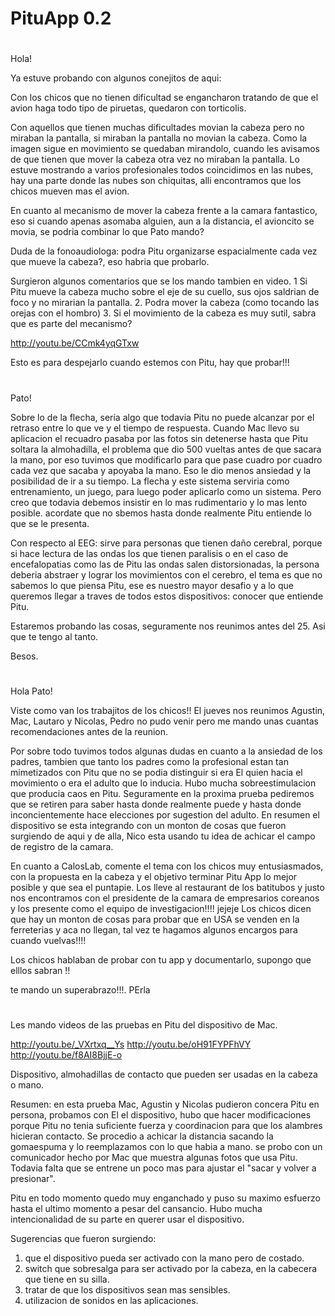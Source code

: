 # PituApp 0.2


#

Hola!

Ya estuve probando con algunos conejitos de aqui:

Con los chicos que no tienen dificultad se engancharon tratando de que el avion haga todo tipo de piruetas, quedaron con torticolis.

Con aquellos que tienen muchas dificultades movian la cabeza pero no miraban la pantalla, si miraban la pantalla no movian la cabeza. Como la imagen sigue en movimiento se quedaban mirandolo, cuando les avisamos de que tienen que mover la cabeza otra vez no miraban la pantalla. Lo estuve mostrando a varios profesionales todos coincidimos en las nubes, hay una parte donde las nubes son chiquitas, alli encontramos que los chicos mueven mas el avion.

En cuanto al mecanismo de mover la cabeza frente a la camara fantastico, eso si cuando apenas asomaba alguien, aun a la distancia, el avioncito se movia, se podria combinar lo que Pato mando?


Duda de la fonoaudiologa: podra Pitu organizarse espacialmente cada vez que mueve la cabeza?, eso habria que probarlo.

Surgieron algunos comentarios que se los mando tambien en video.
1 Si Pitu mueve la cabeza mucho  sobre el eje de su cuello, sus ojos saldrian de foco y no mirarian la pantalla.
2. Podra mover la cabeza (como tocando las orejas con el hombro)
3. Si el movimiento de la cabeza es muy sutil, sabra que es parte del mecanismo?

http://youtu.be/CCmk4yqGTxw

Esto es para despejarlo cuando estemos con Pitu, hay que probar!!!

#
Pato!

Sobre lo de la flecha, seria algo que todavia Pitu no puede alcanzar por el retraso entre lo que ve y el tiempo de respuesta. Cuando Mac llevo su aplicacion el recuadro pasaba por las fotos sin detenerse hasta que Pitu soltara la almohadilla, el problema que dio 500 vueltas antes de que sacara la mano, por eso tuvimos que modificarlo para que pase cuadro por cuadro cada vez que sacaba y apoyaba la mano. Eso le dio menos ansiedad y la posibilidad de ir a su tiempo.
La flecha y este sistema serviria como entrenamiento, un juego, para luego poder aplicarlo como un sistema. Pero creo que todavia debemos insistir en lo mas rudimentario y lo mas lento posible. acordate que no sbemos hasta donde realmente Pitu entiende lo que se le presenta.

Con respecto al EEG: sirve para personas que tienen daño cerebral, porque si hace lectura de las ondas los que tienen paralisis o en el caso de encefalopatias como las de Pitu las ondas salen distorsionadas, la persona deberia abstraer y lograr los movimientos con el cerebro, el tema es que no sabemos lo que piensa Pitu, ese es nuestro mayor desafio y a lo que queremos llegar a traves de todos estos dispositivos: conocer que entiende Pitu.

Estaremos probando las cosas, seguramente nos reunimos antes del 25. Asi que te tengo al tanto.

Besos.

#

Hola Pato!

Viste como van los trabajitos de los chicos!!
El jueves nos reunimos Agustin, Mac, Lautaro y Nicolas, Pedro no pudo venir pero me mando unas cuantas recomendaciones antes de la reunion.

Por sobre todo tuvimos todos algunas dudas en cuanto a la ansiedad de los padres, tambien que tanto los padres como la profesional estan tan mimetizados con Pitu que no se podia distinguir si era El quien hacia el movimiento o era el adulto que lo inducia. Hubo mucha sobreestimulacion que producia caos en Pitu. Seguramente en la proxima prueba pediremos que se retiren para saber hasta donde realmente puede y hasta donde inconcientemente hace elecciones por sugestion del adulto.
En resumen el dispositivo se esta integrando con un monton de cosas que fueron surgiendo de aqui y de alla, Nico esta usando tu idea de achicar el campo de registro de la camara.

En cuanto a CalosLab, comente el tema con los chicos muy entusiasmados, con la propuesta en la cabeza y el objetivo terminar Pitu App lo mejor posible y que sea el puntapie. Los lleve al restaurant de los batitubos y justo nos encontramos con el presidente de la camara de empresarios coreanos y los presente como el equipo de investigacion!!!!  jejeje
Los chicos dicen que hay un monton de cosas para probar que en USA se venden en la ferreterias y aca no llegan, tal vez te hagamos algunos encargos para cuando vuelvas!!!!

Los chicos hablaban de probar con tu app y documentarlo, supongo que elllos sabran !!

te mando un superabrazo!!!. PErla

#

Les mando videos de las pruebas en Pitu del dispositivo de Mac. 

http://youtu.be/_VXrtxq__Ys
http://youtu.be/oH91FYPFhVY
http://youtu.be/f8AI8BjjE-o


Dispositivo, almohadillas de contacto que pueden ser usadas en la cabeza o mano.

Resumen: en esta prueba Mac, Agustin y Nicolas pudieron concera Pitu en persona, probamos con El el dispositivo, hubo que hacer modificaciones porque Pitu no tenia suficiente fuerza y coordinacion para que los alambres hicieran contacto. Se procedio a achicar la distancia sacando la gomaespuma y lo reemplazamos con lo que habia a mano. se probo con un comunicador hecho por Mac que muestra algunas fotos que usa Pitu. Todavia falta que se entrene un poco mas para ajustar el "sacar y volver a presionar". 

Pitu en todo momento quedo muy enganchado y puso su maximo esfuerzo hasta el ultimo momento a pesar del cansancio. Hubo mucha intencionalidad de su parte en querer usar el dispositivo.


Sugerencias que fueron surgiendo:

1. que el dispositivo pueda ser activado con la mano pero de costado.
2. switch que sobresalga para ser activado por la cabeza, en la cabecera que tiene en su silla.
3. tratar de que los dispositivos sean mas sensibles.
4. utilizacion de sonidos en las aplicaciones.

#
